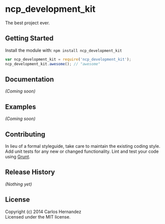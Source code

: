 # ncp_development_kit

The best project ever.

## Getting Started
Install the module with: `npm install ncp_development_kit`

```javascript
var ncp_development_kit = require('ncp_development_kit');
ncp_development_kit.awesome(); // "awesome"
```

## Documentation
_(Coming soon)_

## Examples
_(Coming soon)_

## Contributing
In lieu of a formal styleguide, take care to maintain the existing coding style. Add unit tests for any new or changed functionality. Lint and test your code using [Grunt](http://gruntjs.com/).

## Release History
_(Nothing yet)_

## License
Copyright (c) 2014 Carlos Hernandez  
Licensed under the MIT license.
